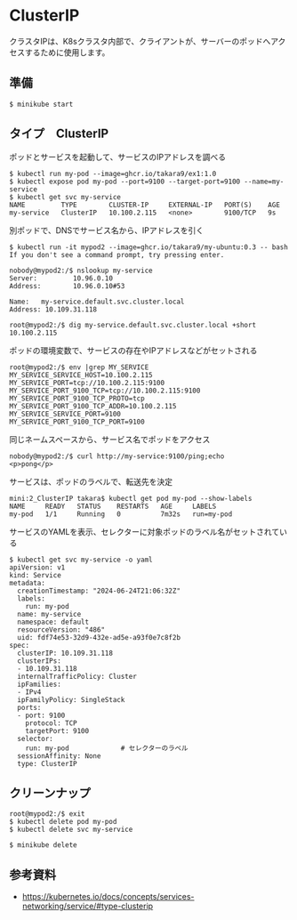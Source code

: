 # ClusterIP
クラスタIPは、K8sクラスタ内部で、クライアントが、サーバーのポッドへアクセスするために使用します。


## 準備
```
$ minikube start
```


## タイプ　ClusterIP

ポッドとサービスを起動して、サービスのIPアドレスを調べる
```
$ kubectl run my-pod --image=ghcr.io/takara9/ex1:1.0
$ kubectl expose pod my-pod --port=9100 --target-port=9100 --name=my-service
$ kubectl get svc my-service
NAME         TYPE        CLUSTER-IP     EXTERNAL-IP   PORT(S)    AGE
my-service   ClusterIP   10.100.2.115   <none>        9100/TCP   9s
```

別ポッドで、DNSでサービス名から、IPアドレスを引く
```
$ kubectl run -it mypod2 --image=ghcr.io/takara9/my-ubuntu:0.3 -- bash
If you don't see a command prompt, try pressing enter.

nobody@mypod2:/$ nslookup my-service
Server:         10.96.0.10
Address:        10.96.0.10#53

Name:   my-service.default.svc.cluster.local
Address: 10.109.31.118

root@mypod2:/$ dig my-service.default.svc.cluster.local +short
10.100.2.115
```

ポッドの環境変数で、サービスの存在やIPアドレスなどがセットされる
```
root@mypod2:/$ env |grep MY_SERVICE
MY_SERVICE_SERVICE_HOST=10.100.2.115
MY_SERVICE_PORT=tcp://10.100.2.115:9100
MY_SERVICE_PORT_9100_TCP=tcp://10.100.2.115:9100
MY_SERVICE_PORT_9100_TCP_PROTO=tcp
MY_SERVICE_PORT_9100_TCP_ADDR=10.100.2.115
MY_SERVICE_SERVICE_PORT=9100
MY_SERVICE_PORT_9100_TCP_PORT=9100
```

同じネームスペースから、サービス名でポッドをアクセス
```
nobody@mypod2:/$ curl http://my-service:9100/ping;echo
<p>pong</p>
```

サービスは、ポッドのラベルで、転送先を決定
```
mini:2_ClusterIP takara$ kubectl get pod my-pod --show-labels
NAME     READY   STATUS    RESTARTS   AGE     LABELS
my-pod   1/1     Running   0          7m32s   run=my-pod
```


サービスのYAMLを表示、セレクターに対象ポッドのラベル名がセットされている
```
$ kubectl get svc my-service -o yaml
apiVersion: v1
kind: Service
metadata:
  creationTimestamp: "2024-06-24T21:06:32Z"
  labels:
    run: my-pod
  name: my-service
  namespace: default
  resourceVersion: "486"
  uid: fdf74e53-32d9-432e-ad5e-a93f0e7c8f2b
spec:
  clusterIP: 10.109.31.118
  clusterIPs:
  - 10.109.31.118
  internalTrafficPolicy: Cluster
  ipFamilies:
  - IPv4
  ipFamilyPolicy: SingleStack
  ports:
  - port: 9100
    protocol: TCP
    targetPort: 9100
  selector:
    run: my-pod             # セレクターのラベル
  sessionAffinity: None
  type: ClusterIP
```

## クリーンナップ

```
root@mypod2:/$ exit
$ kubectl delete pod my-pod
$ kubectl delete svc my-service
```

```
$ minikube delete
```


## 参考資料
- https://kubernetes.io/docs/concepts/services-networking/service/#type-clusterip

